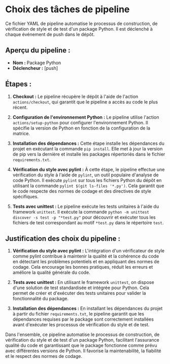 # Choix des tâches de pipeline
Ce fichier YAML de pipeline automatise le processus de construction, de vérification de style et de test d'un package Python. Il est déclenché à chaque événement de push dans le dépôt.

## Aperçu du pipeline :

- **Nom :** Package Python
- **Déclencheur :** [push]


## Étapes :

1. **Checkout :** Le pipeline récupère le dépôt à l'aide de l'action `actions/checkout`, qui garantit que le pipeline a accès au code le plus récent.

2. **Configuration de l'environnement Python :** Le pipeline utilise l'action `actions/setup-python` pour configurer l'environnement Python. Il spécifie la version de Python en fonction de la configuration de la matrice.

3. **Installation des dépendances :** Cette étape installe les dépendances du projet en exécutant la commande `pip install`. Elle met à jour la version de pip vers la dernière et installe les packages répertoriés dans le fichier `requirements.txt`.

4. **Vérification du style avec pylint :** À cette étape, le pipeline effectue une vérification du style à l'aide de `pylint`, un outil populaire d'analyse de code Python. Il exécute `pylint` sur tous les fichiers Python du dépôt en utilisant la commande `pylint $(git ls-files '*.py')`. Cela garantit que le code respecte des normes de codage et des directives de style spécifiques.

5. **Tests avec unittest :** Le pipeline exécute les tests unitaires à l'aide du framework `unittest`. Il exécute la commande `python -m unittest discover -s test -p "*test.py"` pour découvrir et exécuter tous les fichiers de test correspondant au motif `*test.py` dans le répertoire `test`.

## Justification des choix du pipeline :

1. **Vérification du style avec pylint :** L'intégration d'un vérificateur de style comme pylint contribue à maintenir la qualité et la cohérence du code en détectant les problèmes potentiels et en appliquant des normes de codage. Cela encourage les bonnes pratiques, réduit les erreurs et améliore la qualité générale du code.

2. **Tests avec unittest :** En utilisant le framework `unittest`, on dispose d'une solution de test standardisée et intégrée pour Python. Cela permet de créer et d'exécuter des tests unitaires pour valider la fonctionnalité du package.

3. **Installation des dépendances :** En installant les dépendances du projet à partir du fichier `requirements.txt`, le pipeline garantit que les dépendances requises par le package sont correctement installées avant d'exécuter les processus de vérification du style et de test.

Dans l'ensemble, ce pipeline automatise le processus de construction, de vérification du style et de test d'un package Python, facilitant l'assurance qualité du code et garantissant que le package fonctionne comme prévu avec différentes versions de Python. Il favorise la maintenabilité, la fiabilité et le respect des normes de codage.